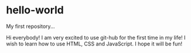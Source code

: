 # hello-world
My first repository...

Hi everybody!
I am very excited to use git-hub for the first time in my life!
I wish to learn how to use HTML, CSS and JavaScript.
I hope it will be fun!
